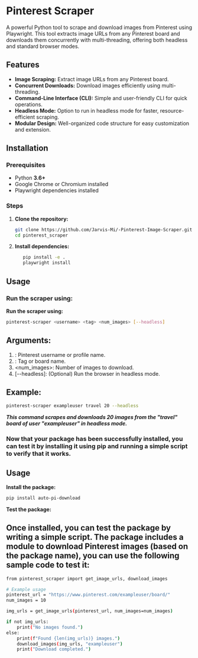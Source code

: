 # Pinterest Scraper

A powerful Python tool to scrape and download images from Pinterest using Playwright. This tool extracts image URLs from any Pinterest board and downloads them concurrently with multi-threading, offering both headless and standard browser modes.

## Features

- **Image Scraping:** Extract image URLs from any Pinterest board.
- **Concurrent Downloads:** Download images efficiently using multi-threading.
- **Command-Line Interface (CLI):** Simple and user-friendly CLI for quick operations.
- **Headless Mode:** Option to run in headless mode for faster, resource-efficient scraping.
- **Modular Design:** Well-organized code structure for easy customization and extension.

## Installation

### Prerequisites

- Python **3.6+**
- Google Chrome or Chromium installed
- Playwright dependencies installed

### Steps

1. **Clone the repository:**

   ```bash
   git clone https://github.com/Jarvis-Mi/-Pinterest-Image-Scraper.git
   cd pinterest_scraper
     ```
2. **Install dependencies:**
      ```bash
         pip install -e .
         playwright install
      ```
##   Usage
###   Run the scraper using:

**Run the scraper using:**
```bash
pinterest-scraper <username> <tag> <num_images> [--headless]
```
##   Arguments:
1. <username>: Pinterest username or profile name.
2. <tag>: Tag or board name.
3. <num_images>: Number of images to download.
4. [--headless]: (Optional) Run the browser in headless mode.

##   Example:
```bash
pinterest-scraper exampleuser travel 20 --headless
```
***This command scrapes and downloads 20 images from the "travel" board of user "exampleuser" in headless mode.***

### Now that your package has been successfully installed, you can test it by installing it using pip and running a simple script to verify that it works.

## Usage
**Install the package:**
```bash
pip install auto-pi-download
```
**Test the package:**
## Once installed, you can test the package by writing a simple script. The package includes a module to download Pinterest images (based on the package name), you can use the following sample code to test it:
```bash
from pinterest_scraper import get_image_urls, download_images

# Example usage
pinterest_url = "https://www.pinterest.com/exampleuser/board/"  
num_images = 10  

img_urls = get_image_urls(pinterest_url, num_images=num_images)

if not img_urls:
    print("No images found.")
else:
    print(f"Found {len(img_urls)} images.")
    download_images(img_urls, "exampleuser")  
    print("Download completed.")

```